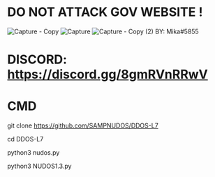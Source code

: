 # DO NOT ATTACK GOV WEBSITE !

![Capture - Copy](https://user-images.githubusercontent.com/111334471/223166328-7912b706-0bcd-46b9-b895-e21ff57434ae.PNG)
![Capture](https://user-images.githubusercontent.com/111334471/223164384-e162116c-3a80-46dc-ae20-41a66ecbaaa9.PNG)
![Capture - Copy (2)](https://user-images.githubusercontent.com/111334471/223173186-05c0fd6d-db7c-4924-8f15-3a0bee2f5405.PNG)
BY: Mika#5855
# DISCORD: https://discord.gg/8gmRVnRRwV

#                  CMD

git clone https://github.com/SAMPNUDOS/DDOS-L7

cd DDOS-L7

python3 nudos.py

python3 NUDOS1.3.py


